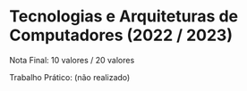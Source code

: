 # Tecnologias e Arquiteturas de Computadores (2022 / 2023)

Nota Final: 10 valores / 20 valores

Trabalho Prático: (não realizado)
